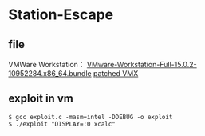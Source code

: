 # Station-Escape

## file

VMWare Workstation：
[VMware-Workstation-Full-15.0.2-10952284.x86_64.bundle](https://drive.google.com/open?id=1SlojAhX0NCpWTPjASfM03v5QBvRtT-sp)
[patched VMX](https://drive.google.com/open?id=1MJQSQYufGtl9DQnG1osyMk_1YbgCPL-E)

## exploit in vm

```
$ gcc exploit.c -masm=intel -DDEBUG -o exploit
$ ./exploit "DISPLAY=:0 xcalc"
```
